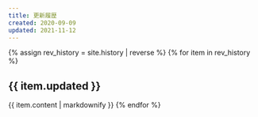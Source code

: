 ```yaml
---
title: 更新履歴
created: 2020-09-09
updated: 2021-11-12
---
```

{% assign rev_history = site.history | reverse %}
{% for item in rev_history %}
## <a name="{{ item.updated }}">{{ item.updated }}</a>
{{ item.content | markdownify }}
{% endfor %}

